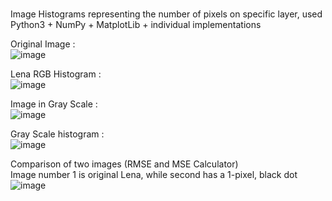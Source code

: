 <br> Image Histograms representing the number of pixels on specific layer, used Python3 + NumPy + MatplotLib + individual implementations


Original Image : <br>
![image](https://user-images.githubusercontent.com/73948605/206855539-e5f2f36b-916f-4ff1-abe9-fa1899ce0b90.png)

Lena RGB Histogram : <br>
![image](https://user-images.githubusercontent.com/73948605/206855327-5cd142e7-522f-4c11-abb2-b3297d688f27.png)

Image in Gray Scale : <br>
![image](https://user-images.githubusercontent.com/73948605/206855145-14736d73-344f-4362-abaa-2807741a04d2.png)

Gray Scale histogram :  <br>
![image](https://user-images.githubusercontent.com/73948605/206855186-723631f7-e006-4ee1-9486-d70565987dd1.png)

Comparison of two images (RMSE and MSE Calculator) <br>
Image number 1 is original Lena, while second has a 1-pixel, black dot <br>
![image](https://user-images.githubusercontent.com/73948605/206855263-c36abd9c-8093-4889-a864-51286e6b915d.png)
